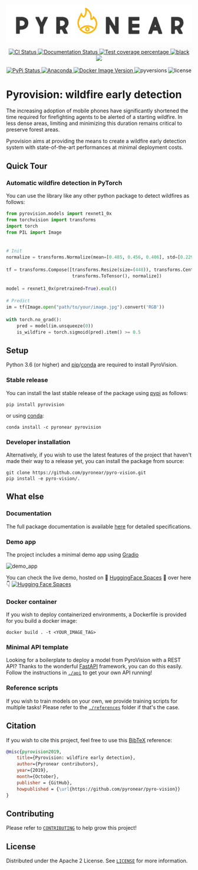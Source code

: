 ![PyroNear Logo](docs/source/_static/images/logo.png)

<p align="center">
  <a href="https://github.com/pyronear/pyro-vision/actions?query=workflow%3Abuilds">
    <img alt="CI Status" src="https://img.shields.io/github/workflow/status/pyronear/pyro-vision/builds?label=CI&logo=github&style=flat-square">
  </a>
  <a href="https://pyronear.org/pyro-vision/">
    <img src="https://img.shields.io/github/workflow/status/pyronear/pyro-vision/docs?label=docs&logo=read-the-docs&style=flat-square" alt="Documentation Status">
  </a>
  <a href="https://codecov.io/gh/pyronear/pyro-vision">
    <img src="https://img.shields.io/codecov/c/github/pyronear/pyro-vision.svg?logo=codecov&style=flat-square" alt="Test coverage percentage">
  </a>
  <a href="https://github.com/ambv/black">
    <img src="https://img.shields.io/badge/code%20style-black-000000.svg?style=flat-square" alt="black">
  </a>
  <a href="https://www.codacy.com/gh/pyronear/pyro-vision/dashboard?utm_source=github.com&amp;utm_medium=referral&amp;utm_content=pyronear/pyro-vision&amp;utm_campaign=Badge_Grade"><img src="https://app.codacy.com/project/badge/Grade/7f17d9f2448248dd93d84331e93523e1"/></a>
</p>
<p align="center">
  <a href="https://pypi.org/project/pyrovision/">
    <img src="https://img.shields.io/pypi/v/pyrovision.svg?logo=python&logoColor=fff&style=flat-square" alt="PyPi Status">
  </a>
  <a href="https://anaconda.org/pyronear/pyrovision">
    <img alt="Anaconda" src="https://img.shields.io/conda/vn/pyronear/pyrovision?style=flat-square?style=flat-square&logo=Anaconda&logoColor=white&label=conda">
  </a>
  <a href="https://hub.docker.com/r/pyronear/pyro-vision">
    <img alt="Docker Image Version" src="https://img.shields.io/docker/v/pyronear/pyro-vision?style=flat-square&logo=Docker&logoColor=white&label=docker">
  </a>
  <img src="https://img.shields.io/pypi/pyversions/pyrovision.svg?style=flat-square" alt="pyversions">
  <img src="https://img.shields.io/pypi/l/pyrovision.svg?style=flat-square" alt="license">
</p>


# Pyrovision: wildfire early detection

The increasing adoption of mobile phones have significantly shortened the time required for firefighting agents to be alerted of a starting wildfire. In less dense areas, limiting and minimizing this duration remains critical to preserve forest areas.

Pyrovision aims at providing the means to create a wildfire early detection system with state-of-the-art performances at minimal deployment costs.



## Quick Tour

### Automatic wildfire detection in PyTorch

You can use the library like any other python package to detect wildfires as follows:

```python
from pyrovision.models import rexnet1_0x
from torchvision import transforms
import torch
from PIL import Image


# Init
normalize = transforms.Normalize(mean=[0.485, 0.456, 0.406], std=[0.229, 0.224, 0.225])

tf = transforms.Compose([transforms.Resize(size=(448)), transforms.CenterCrop(size=448),
                         transforms.ToTensor(), normalize])

model = rexnet1_0x(pretrained=True).eval()

# Predict
im = tf(Image.open("path/to/your/image.jpg").convert('RGB'))

with torch.no_grad():
    pred = model(im.unsqueeze(0))
    is_wildfire = torch.sigmoid(pred).item() >= 0.5
```


## Setup

Python 3.6 (or higher) and [pip](https://pip.pypa.io/en/stable/)/[conda](https://docs.conda.io/en/latest/miniconda.html) are required to install PyroVision.

### Stable release

You can install the last stable release of the package using [pypi](https://pypi.org/project/pyrovision/) as follows:

```shell
pip install pyrovision
```

or using [conda](https://anaconda.org/pyronear/pyrovision):

```shell
conda install -c pyronear pyrovision
```

### Developer installation

Alternatively, if you wish to use the latest features of the project that haven't made their way to a release yet, you can install the package from source:

```shell
git clone https://github.com/pyronear/pyro-vision.git
pip install -e pyro-vision/.
```


## What else

### Documentation

The full package documentation is available [here](https://pyronear.org/pyro-vision/) for detailed specifications.

### Demo app

The project includes a minimal demo app using [Gradio](https://gradio.app/)

![demo_app](https://user-images.githubusercontent.com/26927750/179017766-326fbbff-771d-4680-a230-b2785ee89c4d.png)

You can check the live demo, hosted on :hugs: [HuggingFace Spaces](https://huggingface.co/spaces) :hugs: over here :point_down:
[![Hugging Face Spaces](https://img.shields.io/badge/%F0%9F%A4%97%20Hugging%20Face-Spaces-blue)](https://huggingface.co/spaces/pyronear/vision)


### Docker container

If you wish to deploy containerized environments, a Dockerfile is provided for you build a docker image:

```shell
docker build . -t <YOUR_IMAGE_TAG>
```

### Minimal API template

Looking for a boilerplate to deploy a model from PyroVision with a REST API? Thanks to the wonderful [FastAPI](https://github.com/tiangolo/fastapi) framework, you can do this easily. Follow the instructions in [`./api`](api) to get your own API running!


### Reference scripts

If you wish to train models on your own, we provide training scripts for multiple tasks!
Please refer to the [`./references`](references) folder if that's the case.


## Citation

If you wish to cite this project, feel free to use this [BibTeX](http://www.bibtex.org/) reference:

```bibtex
@misc{pyrovision2019,
    title={Pyrovision: wildfire early detection},
    author={Pyronear contributors},
    year={2019},
    month={October},
    publisher = {GitHub},
    howpublished = {\url{https://github.com/pyronear/pyro-vision}}
}
```


## Contributing

Please refer to [`CONTRIBUTING`](CONTRIBUTING.md) to help grow this project!



## License

Distributed under the Apache 2 License. See [`LICENSE`](LICENSE) for more information.
